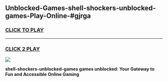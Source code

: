 
## Unblocked-Games-shell-shockers-unblocked-games-Play-Online-#gjrga
<h3>
<a href="https://premium.freeplayer.one?title=shell-shockers-unblocked-games&ref=27F">CLICK TO PLAY</a></h3>
<hr>

<h3>
<a href="https://premium.freeplayer.one?title=shell-shockers-unblocked-games&ref=27F">CLICK 2 PLAY</a>
  
</h3>

<a href="https://premium.freeplayer.one?title=shell-shockers-unblocked-games&ref=27F"><img src="https://clearcache.store/games.png"></a>


**shell-shockers-unblocked-games games unblocked: Your Gateway to Fun and Accessible Online Gaming**
